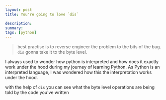 ```yaml
---
layout: post
title: You're going to love `dis`

description:
summary:
tags: [python]
---
```


> best practise is to reverse engineer the problem to the bits of the bug. `dis` gonna take it to the byte level. <br/>

I always used to wonder how python is interpreted and how does it exactly work under the hood during my journey of learning Python.
As Python is an interpreted language, I was wondered how this the interpretation works under the hood. <br/>

with the help of `dis` you can see what the byte level operations are being told by the code you've written
